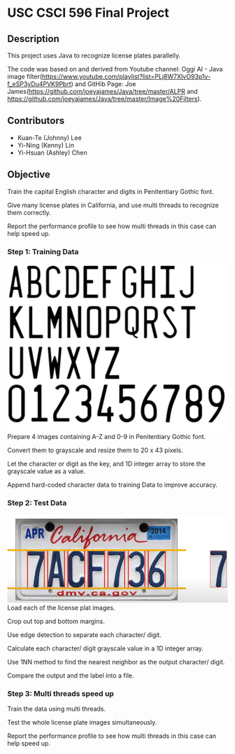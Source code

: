 # USC CSCI 596 Final Project

## Description

This project uses Java to recognize license plates parallelly. 

The code was based on and derived from Youtube channel: Oggi AI - Java image filter(https://www.youtube.com/playlist?list=PLj8W7XIvO93p1v-f_eSP3yDu4PVK9Pbrt) and GitHib Page: Joe James(https://github.com/joeyajames/Java/tree/master/ALPR and https://github.com/joeyajames/Java/tree/master/Image%20Filters).

## Contributors

- Kuan-Te (Johnny) Lee
- Yi-Ning (Kenny) Lin
- Yi-Hsuan (Ashley) Chen

## Objective
Train the capital English character and digits in Penitentiary Gothic font.

Give many license plates in California, and use multi threads to recognize them correctly. 

Report the performance profile to see how multi threads in this case can help speed up.

### Step 1: Training Data
![](./demo1.png)
Prepare 4 images containing A-Z and 0-9 in Penitentiary Gothic font.

Convert them to grayscale and resize them to 20 x 43 pixels.

Let the character or digit as the key, and 1D integer array to store the grayscale value as a value.

Append hard-coded character data to training Data to improve accuracy.

### Step 2: Test Data
![](./demo2.png)
Load each of the license plat images.

Crop out top and bottom margins.

Use edge detection to separate each character/ digit.

Calculate each character/ digit grayscale value in a 1D integer array.

Use 1NN method to find the nearest neighbor as the output character/ digit.

Compare the output and the label into a file.

### Step 3: Multi threads speed up
Train the data using multi threads.

Test the whole license plate images simultaneously.

Report the performance profile to see how multi threads in this case can help speed up. 

